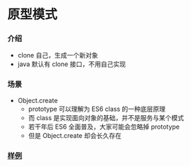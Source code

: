 # 原型模式
### 介绍
- clone 自己，生成一个新对象
- java 默认有 clone 接口，不用自己实现

### 场景
- Object.create
    - prototype 可以理解为 ES6 class 的一种底层原理
    - 而 class 是实现面向对象的基础，并不是服务与某个模式
    - 若干年后 ES6 全面普及，大家可能会忽略掉 prototype
    - 但是 Object.create 却会长久存在
    
### [样例](https://github.com/liao123-git/Design_Pattern/blob/main/%E5%B7%A5%E5%8E%82%E6%A8%A1%E5%BC%8F/src/index.js "样例")